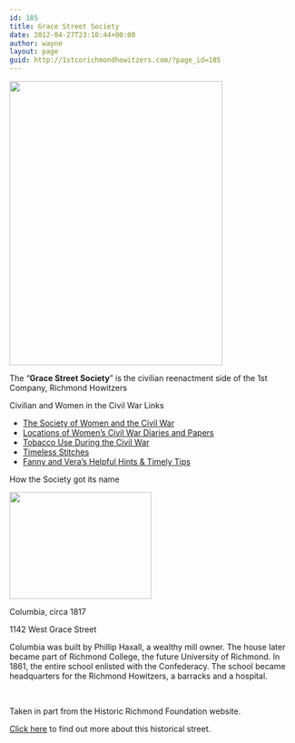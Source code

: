 ```yaml
---
id: 185
title: Grace Street Society
date: 2012-04-27T23:10:44+00:00
author: wayne
layout: page
guid: http://1stcorichmondhowitzers.com/?page_id=185
---
```

[<img class="aligncenter size-full wp-image-124" title="DSC04313" src="http://1stcorichmondhowitzers.com/wp-content/uploads/2012/04/DSC04313.jpg" alt="" width="375" height="500" srcset="http://1stcorichmondhowitzers.com/wp-content/uploads/2012/04/DSC04313.jpg 375w, http://1stcorichmondhowitzers.com/wp-content/uploads/2012/04/DSC04313-225x300.jpg 225w" sizes="(max-width: 375px) 100vw, 375px" />](http://1stcorichmondhowitzers.com/wp-content/uploads/2012/04/DSC04313.jpg)

The &#8220;**Grace Street Society**&#8221; is the civilian reenactment side of the 1st Company, Richmond Howitzers

Civilian and Women in the Civil War Links

  * [The Society of Women and the Civil War](http://www.swcw.org/)
  * [Locations of Women&#8217;s Civil War Diaries and Papers](http://homepages.rootsweb.com/~haas/lotsofnames/cwdiaries.html)
  * [Tobacco Use During the Civil War](http://www.shasta.com/suesgoodco/newcivilians/advice/tobacco.htm)
  * [Timeless Stitches](http://www.tstitches.com/)
  * [Fanny and Vera&#8217;s Helpful Hints & Timely Tips](http://www.shasta.com/suesgoodco/newcivilians/index.htm)

How the Society got its name

[<img class="size-full wp-image-116 alignnone" title="columbia_house_on_grace_st" src="http://1stcorichmondhowitzers.com/wp-content/uploads/2012/04/columbia_house_on_grace_st.jpg" alt="" width="250" height="188" />](http://1stcorichmondhowitzers.com/wp-content/uploads/2012/04/columbia_house_on_grace_st.jpg)

Columbia, circa 1817

1142 West Grace Street

Columbia was built by Phillip Haxall, a wealthy mill owner. The house later became part of Richmond College, the future University of Richmond. In 1861, the entire school enlisted with the Confederacy. The school became headquarters for the Richmond Howitzers, a barracks and a hospital.

&nbsp;

Taken in part from the Historic Richmond Foundation website.

[Click here](http://www.historicrichmond.com/grace.html) to find out more about this historical street.